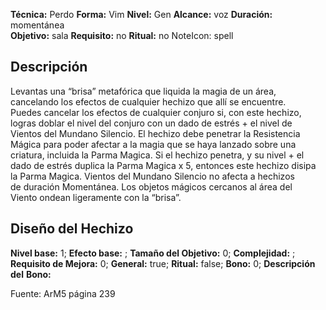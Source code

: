 
**Técnica:** Perdo
**Forma:** Vim
**Nivel:** Gen
**Alcance:** voz 
**Duración:** momentánea  
**Objetivo:** sala
**Requisito:** no
**Ritual:** no
NoteIcon: spell




## Descripción 
<p>Levantas una “brisa” metafórica que liquida la magia de un área, cancelando los efectos de cualquier hechizo que allí se encuentre. Puedes cancelar los efectos de cualquier conjuro si, con este hechizo, logras doblar el nivel del conjuro con un dado de estrés + el nivel de Vientos del Mundano Silencio. El hechizo debe penetrar la Resistencia Mágica para poder afectar a la magia que se haya lanzado sobre una criatura, incluida la Parma Magica. Si el hechizo penetra, y su nivel + el dado de estrés duplica la Parma Magica x 5, entonces este hechizo disipa la Parma Magica. Vientos del Mundano Silencio no afecta a hechizos de duración Momentánea. Los objetos mágicos cercanos al área del Viento ondean ligeramente con la “brisa”.</p>

## Diseño del Hechizo 

**Nivel base:** 1; **Efecto base:** ;  **Tamaño del **Objetivo:**** 0; **Complejidad:** ; **Requisito de Mejora:** 0; **General:** true; **Ritual:** false; **Bono:** 0; **Descripción del** **Bono:** 

Fuente: ArM5 página 239
